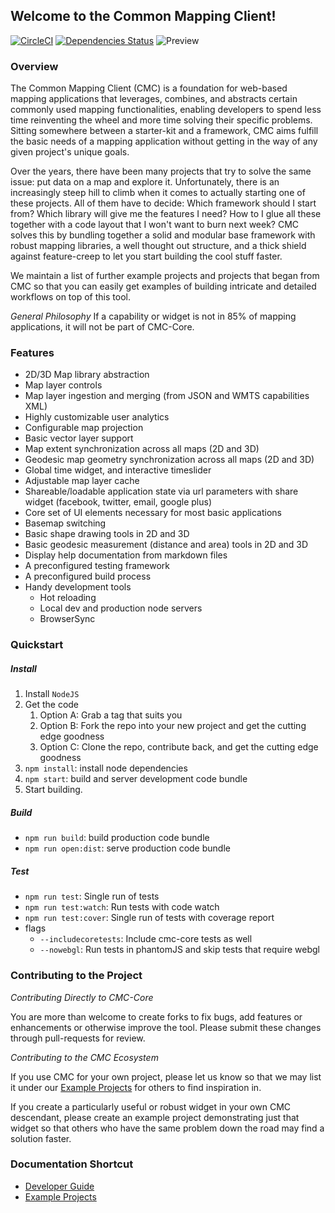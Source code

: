 ## Welcome to the Common Mapping Client!

[![CircleCI](https://circleci.com/gh/nasa/common-mapping-client.svg?style=svg)](https://circleci.com/gh/nasa/common-mapping-client)
[![Dependencies Status](https://david-dm.org/nasa/common-mapping-client/status.svg)](https://david-dm.org/nasa/common-mapping-client)
![Preview](https://raw.github.com/common-mapping-client/blob/master/docs/core-docs/resources/screenshot_core.jpg)

### Overview
The Common Mapping Client (CMC) is a foundation for web-based mapping applications that
leverages, combines, and abstracts certain commonly used mapping functionalities,
enabling developers to spend less time reinventing the wheel and more time solving
their specific problems. Sitting somewhere between a starter-kit and a framework,
CMC aims fulfill the basic needs of a mapping application without getting in the
way of any given project's unique goals.

Over the years, there have been many projects that try to solve the same issue:
put data on a map and explore it. Unfortunately, there is an increasingly steep
hill to climb when it comes to actually starting one of these projects. All of
them have to decide: Which framework should I start from? Which library
will give me the features I need? How to I glue all these together with 
a code layout that I won't want to burn next week? CMC solves this by bundling
together a solid and modular base framework with robust mapping libraries,
a well thought out structure, and a thick shield against feature-creep
to let you start building the cool stuff faster.

We maintain a list of further example projects and projects that began from CMC
so that you can easily get examples of building intricate and detailed workflows
on top of this tool.

*General Philosophy*
If a capability or widget is not in 85% of mapping applications, it will not be
part of CMC-Core.

### Features
* 2D/3D Map library abstraction
* Map layer controls
* Map layer ingestion and merging (from JSON and WMTS capabilities XML)
* Highly customizable user analytics
* Configurable map projection
* Basic vector layer support
* Map extent synchronization across all maps (2D and 3D)
* Geodesic map geometry synchronization across all maps (2D and 3D)
* Global time widget, and interactive timeslider
* Adjustable map layer cache
* Shareable/loadable application state via url parameters with share widget (facebook, twitter, email, google plus)
* Core set of UI elements necessary for most basic applications
* Basemap switching
* Basic shape drawing tools in 2D and 3D
* Basic geodesic measurement (distance and area) tools in 2D and 3D
* Display help documentation from markdown files
* A preconfigured testing framework
* A preconfigured build process
* Handy development tools
  * Hot reloading
  * Local dev and production node servers
  * BrowserSync

### Quickstart

##### Install
1. Install `NodeJS`
2. Get the code
   1. Option A: Grab a tag that suits you
   2. Option B: Fork the repo into your new project and get the cutting edge goodness
   3. Option C: Clone the repo, contribute back, and get the cutting edge goodness
3. `npm install`: install node dependencies
4. `npm start`: build and server development code bundle
5. Start building.

##### Build
* `npm run build`: build production code bundle
* `npm run open:dist`: serve production code bundle

##### Test
* `npm run test`: Single run of tests
* `npm run test:watch`: Run tests with code watch
* `npm run test:cover`: Single run of tests with coverage report
* flags
  * `--includecoretests`: Include cmc-core tests as well
  * `--nowebgl`: Run tests in phantomJS and skip tests that require webgl

### Contributing to the Project

*Contributing Directly to CMC-Core*

You are more than welcome to create forks to fix bugs, add features or
enhancements or otherwise improve the tool. Please submit these changes through
pull-requests for review.

*Contributing to the CMC Ecosystem*

If you use CMC for your own project, please let us know so that we may list it
under our [Example Projects](docs/core-docs/EXAMPLE_PROJECTS.md) for others to find inspiration in.

If you create a particularly useful or robust widget in your own CMC descendant,
please create an example project demonstrating just that widget so that others
who have the same problem down the road may find a solution faster.

### Documentation Shortcut

* [Developer Guide](docs/core-docs/DEVELOPER_MANUAL.md)
* [Example Projects](docs/core-docs/EXAMPLE_PROJECTS.md)
